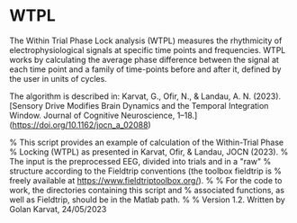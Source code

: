 # WTPL
The Within Trial Phase Lock analysis (WTPL) measures the rhythmicity of electrophysiological signals at specific time points and frequencies. 
WTPL works by calculating the average phase difference between the signal at each time point and a family of time-points before and after it, defined by the user in units of cycles.

The algorithm is described in:
Karvat, G., Ofir, N., & Landau, A. N. (2023). [Sensory Drive Modifies Brain Dynamics and the Temporal Integration Window. Journal of Cognitive Neuroscience, 1–18.] (https://doi.org/10.1162/jocn_a_02088)

% This script provides an example of calculation of the Within-Trial Phase
% Locking (WTPL) as presented in Karvat, Ofir, & Landau, JOCN (2023).
% The input is the preprocessed EEG, divided into trials and in a "raw"
% structure according to the Fieldtrip conventions (the toolbox fieldtrip is 
% freely available at https://www.fieldtriptoolbox.org/).
% 
% For the code to work,  the directories containing this script and
% associated functions, as well as Fieldtrip, should be in the Matlab path.
%
% Version 1.2. Written by Golan Karvat, 24/05/2023
